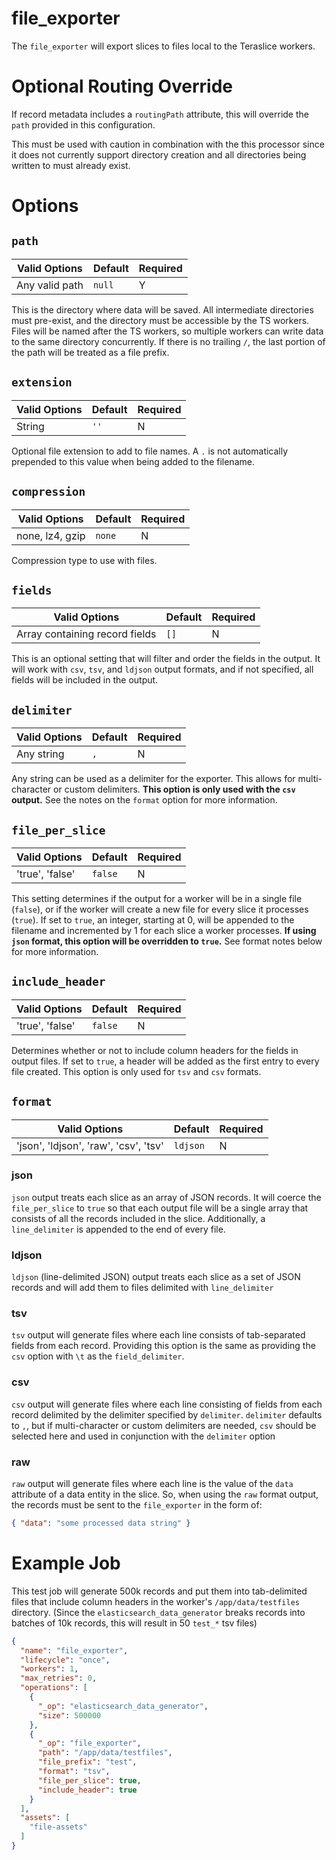 # file_exporter

The `file_exporter` will export slices to files local to the Teraslice workers.

# Optional Routing Override

If record metadata includes a `routingPath` attribute, this will override the `path` provided in this configuration.

This must be used with caution in combination with the this processor since it does not currently support directory creation and all directories being written to must already exist.

# Options

## `path`

| Valid Options | Default | Required |
| ----------- | ------- | -------- |
| Any valid path | `null` | Y |

This is the directory where data will be saved. All intermediate directories must pre-exist, and the directory must be accessible by the TS workers. Files will be named after the TS workers, so multiple workers can write data to the same directory concurrently. If there is no trailing `/`, the last portion of the path will be treated as a file prefix.

## `extension`

| Valid Options | Default | Required |
| ----------- | ------- | -------- |
| String | `''` | N |

Optional file extension to add to file names. A `.` is not automatically prepended to this value when being added to the filename.

## `compression`

| Valid Options | Default | Required |
| ----------- | ------- | -------- |
| none, lz4, gzip | `none` | N |

Compression type to use with files.

## `fields`

| Valid Options | Default | Required |
| ----------- | ------- | -------- |
| Array containing record fields | `[]` | N |

This is an optional setting that will filter and order the fields in the output. It will work with `csv`, `tsv`, and `ldjson` output formats, and if not specified, all fields will be included in the output.

## `delimiter`

| Valid Options | Default | Required |
| ----------- | ------- | -------- |
| Any string | `,` | N |

Any string can be used as a delimiter for the exporter. This allows for multi-character or custom delimiters. **This option is only used with the `csv` output.** See the notes on the `format` option for more information.

## `file_per_slice`

| Valid Options | Default | Required |
| ----------- | ------- | -------- |
| 'true', 'false' | `false` | N |

This setting determines if the output for a worker will be in a single file (`false`), or if the worker will create a new file for every slice it processes  (`true`). If set to `true`, an integer, starting at 0, will be appended to the filename and incremented by 1 for each slice a worker processes. **If using `json` format, this option will be overridden to `true`.** See format notes below for more information.

## `include_header`

| Valid Options | Default | Required |
| ----------- | ------- | -------- |
| 'true', 'false' | `false` | N |

Determines whether or not to include column headers for the fields in output files. If set to `true`, a header will be added as the first entry to every file created. This option is only used for `tsv` and `csv` formats.

## `format`

| Valid Options | Default | Required |
| ----------- | ------- | -------- |
| 'json', 'ldjson', 'raw', 'csv', 'tsv' | `ldjson` | N |

### json

`json` output treats each slice as an array of JSON records. It will coerce the `file_per_slice` to `true` so that each output file will be a single array that consists of all the records included in the slice. Additionally, a `line_delimiter` is appended to the end of every file.

### ldjson

`ldjson` (line-delimited JSON) output treats each slice as a set of  JSON records and will add them to files delimited with `line_delimiter`

### tsv

`tsv` output will generate files where each line consists of tab-separated fields from each record. Providing this option is the same as providing the `csv` option with `\t` as the `field_delimiter`.

### csv

`csv` output will generate files where each line consisting of fields from each record delimited by the delimiter specified by `delimiter`. `delimiter` defaults to `,`, but if multi-character or custom delimiters are needed, `csv` should be selected here and used in conjunction with the `delimiter` option

### raw

`raw` output will generate files where each line is the value of the `data` attribute of a data entity in the slice. So, when using the `raw` format output, the records must be sent to the `file_exporter` in the form of:

```json
{ "data": "some processed data string" }
```

# Example Job

This test job will generate 500k records and put them into tab-delimited files that include column headers in the worker's `/app/data/testfiles` directory. (Since the `elasticsearch_data_generator` breaks records into batches of 10k records, this will result in 50 `test_*` tsv files)

```json
{
  "name": "file_exporter",
  "lifecycle": "once",
  "workers": 1,
  "max_retries": 0,
  "operations": [
    {
      "_op": "elasticsearch_data_generator",
      "size": 500000
    },
    {
      "_op": "file_exporter",
      "path": "/app/data/testfiles",
      "file_prefix": "test",
      "format": "tsv",
      "file_per_slice": true,
      "include_header": true
    }
  ],
  "assets": [
    "file-assets"
  ]
}
```
